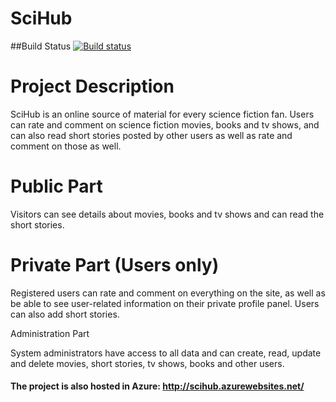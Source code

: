 # SciHub

##Build Status
[![Build status](https://ci.appveyor.com/api/projects/status/vx0lf1r8bnyrq9rx?svg=true)](https://ci.appveyor.com/project/Vyara/scihub)

# Project Description

SciHub is an online source of material for every science fiction fan. Users can rate and comment on science fiction movies, books and tv shows, and can also read short stories posted by other users as well as rate and 
comment on those as well.

# Public Part

Visitors can see details about movies, books and tv shows and can read the short stories.

# Private Part (Users only)

Registered users can rate and comment on everything on the site, as well as be able to see user-related information on their private profile panel. Users can also add short stories.

Administration Part

System administrators have access to all data and can create, read, update and delete movies, short stories, tv shows, books and other users.

#### The project is also hosted in Azure: http://scihub.azurewebsites.net/
